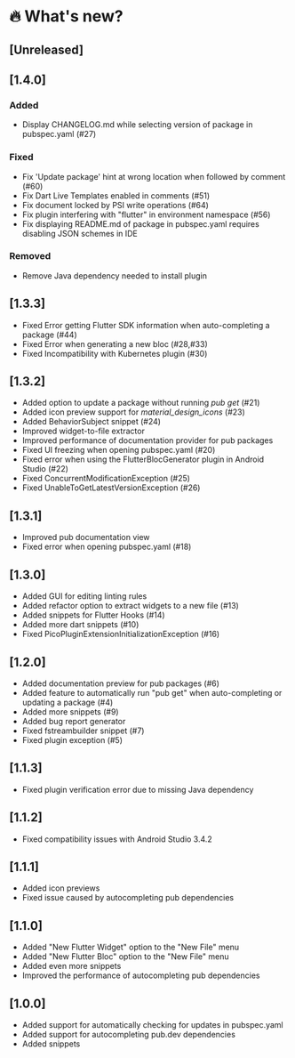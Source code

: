 # :fire:&nbsp;What's new?

## [Unreleased]
## [1.4.0]
### Added
- Display CHANGELOG.md while selecting version of package in pubspec.yaml (#27)

### Fixed
- Fix 'Update package' hint at wrong location when followed by comment (#60)
- Fix Dart Live Templates enabled in comments (#51)
- Fix document locked by PSI write operations (#64)
- Fix plugin interfering with "flutter" in environment namespace (#56)
- Fix displaying README.md of package in pubspec.yaml requires disabling JSON schemes in IDE

### Removed
- Remove Java dependency needed to install plugin

## [1.3.3]
- Fixed Error getting Flutter SDK information when auto-completing a package (#44)
- Fixed Error when generating a new bloc (#28,#33)
- Fixed Incompatibility with Kubernetes plugin (#30)

## [1.3.2]
- Added option to update a package without running <em>pub get</em> (#21)
- Added icon preview support for <em>material_design_icons</em> (#23)
- Added BehaviorSubject snippet (#24)
- Improved widget-to-file extractor
- Improved performance of documentation provider for pub packages
- Fixed UI freezing when opening pubspec.yaml (#20)
- Fixed error when using the FlutterBlocGenerator plugin in Android Studio (#22)
- Fixed ConcurrentModificationException (#25)
- Fixed UnableToGetLatestVersionException (#26)

## [1.3.1]
- Improved pub documentation view
- Fixed error when opening pubspec.yaml (#18)

## [1.3.0]
- Added GUI for editing linting rules
- Added refactor option to extract widgets to a new file (#13)
- Added snippets for Flutter Hooks (#14)
- Added more dart snippets (#10)
- Fixed PicoPluginExtensionInitializationException (#16)

## [1.2.0]
- Added documentation preview for pub packages (#6)
- Added feature to automatically run "pub get" when auto-completing or updating a package (#4)
- Added more snippets (#9)
- Added bug report generator
- Fixed fstreambuilder snippet (#7)
- Fixed plugin exception (#5)

## [1.1.3]
- Fixed plugin verification error due to missing Java dependency

## [1.1.2]
- Fixed compatibility issues with Android Studio 3.4.2

## [1.1.1]
- Added icon previews
- Fixed issue caused by autocompleting pub dependencies

## [1.1.0]
- Added "New Flutter Widget" option to the "New File" menu
- Added "New Flutter Bloc" option to the "New File" menu
- Added even more snippets
- Improved the performance of autocompleting pub dependencies

## [1.0.0]
- Added support for automatically checking for updates in pubspec.yaml
- Added support for autocompleting pub.dev dependencies
- Added snippets
